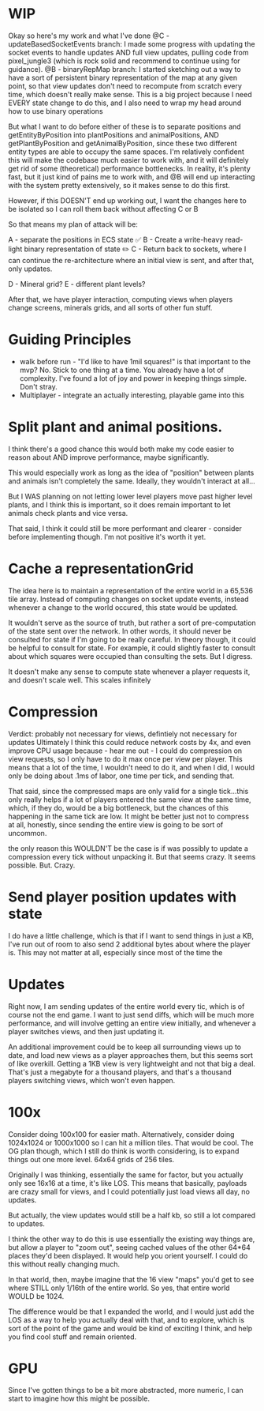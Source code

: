 # WIP
Okay so here's my work and what I've done
@C - updateBasedSocketEvents branch: I made some progress with updating the socket events to handle updates AND full view updates, pulling code from pixel_jungle3 (which is rock solid and recommend to continue using for guidance).
@B - binaryRepMap branch: I started sketching out a way to have a sort of persistent binary representation of the map at any given point, so that view updates don't need to recompute from scratch every time, which doesn't really make sense. This is a big project because I need EVERY state change to do this, and I also need to wrap my head around how to use binary operations

But what I want to do before either of these is to separate positions and getEntityByPosition into plantPositions and animalPositions, AND getPlantByPosition and getAnimalByPosition, since these two different entity types are able to occupy the same spaces. I'm relatively confident this will make the codebase much easier to work with, and it will definitely get rid of some (theoretical) performance bottlenecks. In reality, it's plenty fast, but it just kind of pains me to work with, and @B will end up interacting with the system pretty extensively, so it makes sense to do this first.

However, if this DOESN'T end up working out, I want the changes here to be isolated so I can roll them back without affecting C or B

So that means my plan of attack will be:

A - separate the positions in ECS state ✅
B - Create a write-heavy read-light binary representation of state ✏️
C - Return back to sockets, where I can continue the re-architecture where an initial view is sent, and after that, only updates.

D - Mineral grid?
E - different plant levels?

After that, we have player interaction, computing views when players change screens, minerals grids, and all sorts of other fun stuff.

# Guiding Principles
- walk before run - "I'd like to have 1mil squares!" is that important to the mvp? No. Stick to one thing at a time. You already have a lot of complexity. I've found a lot of joy and power in keeping things simple. Don't stray.
- Multiplayer - integrate an actually interesting, playable game into this

# Split plant and animal positions.
I think there's a good chance this would both make my code easier to reason about AND improve performance, maybe significantly.

This would especially work as long as the idea of "position" between plants and animals isn't completely the same. Ideally, they wouldn't interact at all...

But I WAS planning on not letting lower level players move past higher level plants, and I think this is important, so it does remain important to let animals check plants and vice versa.

That said, I think it could still be more performant and clearer - consider before implementing though. I'm not positive it's worth it yet.

# Cache a representationGrid
The idea here is to maintain a representation of the entire world in a 65,536 tile array. Instead of computing changes on socket update events, instead whenever a change to the world occured, this state would be updated.

It wouldn't serve as the source of truth, but rather a sort of pre-computation of the state sent over the network. In other words, it should never be consulted for state if I'm going to be really careful. In theory though, it could be helpful to consult for state. For example, it could slightly faster to consult about which squares were occupied than consulting the sets. But I digress.

It doesn't make any sense to compute state whenever a player requests it, and doesn't scale well. This scales infinitely

# Compression
Verdict: probably not necessary for views, defintiely not necessary for updates
Ultimately I think this could reduce network costs by 4x, and even improve CPU usage because - hear me out - I could do compression on view requests, so I only have to do it max once per view per player. This means that a lot of the time, I wouldn't need to do it, and when I did, I would only be doing about .1ms of labor, one time per tick, and sending that.

That said, since the compressed maps are only valid for a single tick...this only really helps if a lot of players entered the same view at the same time, which, if they do, would be a big bottleneck, but the chances of this happening in the same tick are low. It might be better just not to compress at all, honestly, since sending the entire view is going to be sort of uncommon.

the only reason this WOULDN'T be the case is if was possibly to update a compression every tick without unpacking it. But that seems crazy. It seems possible. But. Crazy.

# Send player position updates with state
I do have a little challenge, which is that if I want to send things in just a KB, I've run out of room to also send 2 additional bytes about where the player is. This may not matter at all, especially since most of the time the 

# Updates
Right now, I am sending updates of the entire world every tic, which is of course not the end game. I want to just send diffs, which will be much more performance, and will involve getting an entire view initially, and whenever a player switches views, and then just updating it.

An additional improvement could be to keep all surrounding views up to date, and load new views as a player approaches them, but this seems sort of like overkill. Getting a 1KB view is very lightweight and not that big a deal. That's just a megabyte for a thousand players, and that's a thousand players switching views, which won't even happen.

# 100x
Consider doing 100x100 for easier math.
Alternatively, consider doing 1024x1024 or 1000x1000 so I can hit a million tiles. That would be cool.
The OG plan though, which I still do think is worth considering, is to expand things out one more level.
64x64 grids of 256 tiles.

Originally I was thinking, essentially the same for factor, but you actually only see 16x16 at a time, it's like LOS.
This means that basically, payloads are crazy small for views, and I could potentially just load views all day, no updates.

But actually, the view updates would still be a half kb, so still a lot compared to updates.

I think the other way to do this is use essentially the existing way things are, but allow a player to "zoom out", seeing cached values of the other 64*64 places they'd been displayed. It would help you orient yourself. I could do this without really changing much.

In that world, then, maybe imagine that the 16 view "maps" you'd get to see where STILL only 1/16th of the entire world. So yes, that entire world WOULD be 1024.

The difference would be that I expanded the world, and I would just add the LOS as a way to help you actually deal with that, and to explore, which is sort of the point of the game and would be kind of exciting I think, and help you find cool stuff and remain oriented.

# GPU
Since I've gotten things to be a bit more abstracted, more numeric, I can start to imagine how this might be possible.